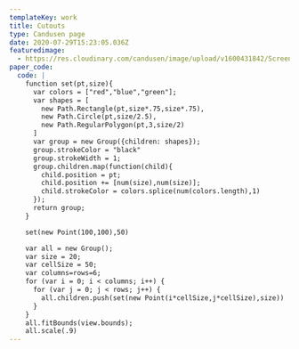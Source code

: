 ```yaml
---
templateKey: work
title: Cutouts
type: Candusen page
date: 2020-07-29T15:23:05.036Z
featuredimage:
  - https://res.cloudinary.com/candusen/image/upload/v1600431842/Screen_Shot_2020-09-17_at_6.46.19_PM_kj9d6b.png
paper_code:
  code: |
    function set(pt,size){
      var colors = ["red","blue","green"];
      var shapes = [
        new Path.Rectangle(pt,size*.75,size*.75),
        new Path.Circle(pt,size/2.5),
        new Path.RegularPolygon(pt,3,size/2)
      ]
      var group = new Group({children: shapes});
      group.strokeColor = "black"
      group.strokeWidth = 1;
      group.children.map(function(child){
        child.position = pt;
        child.position += [num(size),num(size)];
        child.strokeColor = colors.splice(num(colors.length),1)
      });
      return group;
    }

    set(new Point(100,100),50)

    var all = new Group();
    var size = 20;
    var cellSize = 50;
    var columns=rows=6;
    for (var i = 0; i < columns; i++) {
      for (var j = 0; j < rows; j++) {
        all.children.push(set(new Point(i*cellSize,j*cellSize),size))
      }
    }
    all.fitBounds(view.bounds);
    all.scale(.9)
---
```

